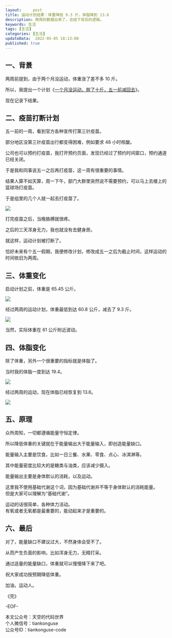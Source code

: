```yaml
---   
layout:     post  
title: 运动计划结果：体重降低 9.3 斤，体脂降到 13.6  
description: 两周的数据出来了，总结下背后的逻辑。 
keywords: 生活  
tags: [生活]    
categories: [生活]  
updateData:  2022-05-05 18:13:00  
published: true  
---  
```



## 一、背景  


两周前提到，由于两个月没运动，体重涨了差不多 10 斤。  


所以，我提出一个计划《[一个月没运动，胖了十斤，五一前减回去](https://mp.weixin.qq.com/s/pnTa8XHHKGUE_T8nvK5VdQ)》。  


现在记录下结果。  


## 二、疫苗打断计划


五一前的一周，看到官方各种宣传打第三针疫苗。  


部分地区没第三针疫苗出行都变得困难，例如要求 48 小时核酸。  


公司也可以预约打疫苗，我打开预约页面，发现已经过了预约时间窗口，预约通道已经关闭。  


于是我和同事说五一之后再打疫苗，这一周有很重要的事情。  



结果人算不如天算，周一下午，部门大群里突然说不需要预约，可以马上去楼上的篮球场打疫苗。  


于是组里的几个人就一起去打疫苗了。  


![](https://res2022.tiankonguse.com/images/2022/05/05/001.png)  



打完疫苗之后，当晚胳膊就很疼。  


之后的三天浑身无力，我也就没有去健身房。  


就这样，运动计划被打断了。  


恰好未来有个五一假期，我便修改计划，修改成五一之后为截止时间，这样运动的时间依旧为两周。  


## 三、体重变化  


启动计划之前，体重是 65.45 公斤。  


![](https://res2022.tiankonguse.com/images/2022/05/05/002.png)  



经过两周的运动计划，体重最低到达 60.8 公斤，减去了 9.3 斤。  


![](https://res2022.tiankonguse.com/images/2022/05/05/003.png)  


当然，实际体重在 61 公斤附近波动。  


## 四、体脂变化  


除了体重，另外一个很重要的指标就是体脂了。  


当时我的体脂一度到达 19.4。  


![](https://res2022.tiankonguse.com/images/2022/05/05/004.png)  


经过两周的运动，现在体脂已经恢复到 13.6。    


![](https://res2022.tiankonguse.com/images/2022/05/05/005.png)  



## 五、原理  


众所周知，一切都遵循能量守恒定律。  


所以降低体重的关键就在于能量输出大于能量输入，即创造能量缺口。  



能量输入主要是饮食，比如一日三餐、水果、零食、点心、冰淇淋等。  


其中能量密度比较大的是糖类与油类，应该减少摄入。  



能量输出主要是身体默认的消耗，以及运动。  


这里我不使用基础代谢这个词，因为基础代谢并不等于身体默认的消耗能量。  
但是大家可以理解为“基础代谢”。  


运动的话很简单，各种体力活动。  
有氧或者无氧都是最重要的，能动起来才是重要的。  


## 六、最后  


对了，能量缺口不建议过大，不然身体会受不了。  


从而产生负面的影响，比如浑身无力，无精打采。  


通过适量的能量缺口，体重就可以慢慢降下来了吧。  


祝大家成功按预期降低体重。  



加油，运动人。  


《完》  


-EOF-  



本文公众号：天空的代码世界  
个人微信号：tiankonguse  
公众号ID：tiankonguse-code  
  


